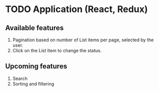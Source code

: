 # TODO Application (React, Redux)

## Available features

1. Pagination based on number of List items per page, selected by the user.
2. Click on the List Item to change the status.

## Upcoming features

1. Search
2. Sorting and filtering
